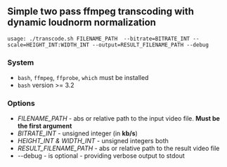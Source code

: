 ## Simple two pass ffmpeg transcoding with dynamic loudnorm normalization

```shell
usage: ./transcode.sh FILENAME_PATH  --bitrate=BITRATE_INT --scale=HEIGHT_INT:WIDTH_INT --output=RESULT_FILENAME_PATH --debug
```
### System
* `bash`, `ffmpeg`, `ffprobe`, `which` must be installed
* `bash` version >= 3.2 

### Options
* _FILENAME_PATH_ - abs or relative path to the input video file. **Must be the first argument**
* _BITRATE_INT_ - unsigned integer (in __kb/s__)
* _HEIGHT_INT & WIDTH_INT_ - unsigned integers both
* _RESULT_FILENAME_PATH_ - abs or relative path to the result video file
* --debug - is optional - providing verbose output to stdout
